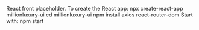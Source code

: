 React front placeholder.
To create the React app:
npx create-react-app millionluxury-ui
cd millionluxury-ui
npm install axios react-router-dom
Start with: npm start
